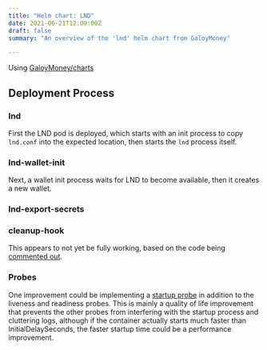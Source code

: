 ```yaml
---
title: "Helm chart: LND"
date: 2021-06-21T12:00:00Z
draft: false
summary: "An overview of the 'lnd' helm chart from GaloyMoney"

---
```


Using [GaloyMoney/charts](https://github.com/GaloyMoney/charts/)

## Deployment Process

### lnd

First the LND pod is deployed, which starts with an init process to copy `lnd.conf` into the expected location, then starts the `lnd` process itself.

### lnd-wallet-init

Next, a wallet init process waits for LND to become available, then it creates a new wallet.

### lnd-export-secrets

### cleanup-hook

This appears to not yet be fully working, based on the code being [commented out](https://github.com/GaloyMoney/charts/blob/main/charts/lnd/templates/cleanup-hook.yaml).

### Probes

One improvement could be implementing a [startup probe](https://kubernetes.io/docs/tasks/configure-pod-container/configure-liveness-readiness-startup-probes/#define-startup-probes) in addition to the liveness and readiness probes. This is mainly a quality of life improvement that prevents the other probes from interfering with the startup process and cluttering logs, although if the container actually starts much faster than InitialDelaySeconds, the faster startup time could be a performance improvement.
